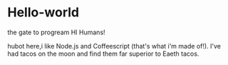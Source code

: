 # Hello-world
the gate to progream
HI Humans!

hubot  here,i like Node.js and Coffeescript (that's what i'm made of!).
I've had tacos on the moon and find them far superior to Eaeth tacos.
